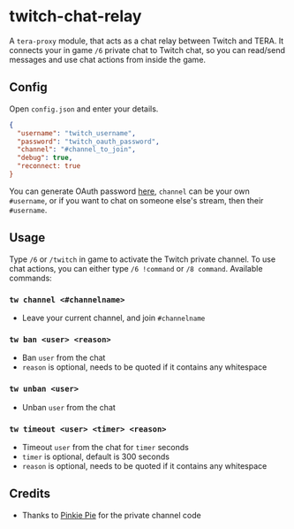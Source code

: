 # twitch-chat-relay
A `tera-proxy` module, that acts as a chat relay between Twitch and TERA. It connects your in game `/6` private chat to Twitch chat, so you can read/send messages and use chat actions from inside the game.

## Config
Open `config.json` and enter your details.
```json
{
  "username": "twitch_username",
  "password": "twitch_oauth_password",
  "channel": "#channel_to_join",
  "debug": true,
  "reconnect: true
}
```
You can generate OAuth password [here](https://twitchapps.com/tmi/), `channel` can be your own `#username`, or if you want to chat on someone else's stream, then their `#username`.

## Usage
Type `/6` or `/twitch` in game to activate the Twitch private channel. To use chat actions, you can either type `/6 !command` or `/8 command`. Available commands:
### `tw channel <#channelname>`
- Leave your current channel, and join `#channelname`
### `tw ban <user> <reason>`
- Ban `user` from the chat
- `reason` is optional, needs to be quoted if it contains any whitespace
### `tw unban <user>`
- Unban `user` from the chat
### `tw timeout <user> <timer> <reason>`
- Timeout `user` from the chat for `timer` seconds
- `timer` is optional, default is 300 seconds
- `reason` is optional, needs to be quoted if it contains any whitespace

## Credits
- Thanks to [Pinkie Pie](https://github.com/pinkipi/) for the private channel code
